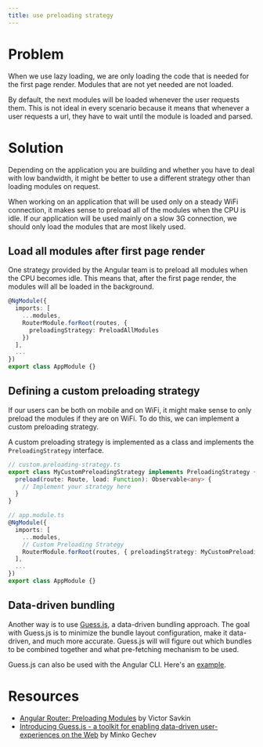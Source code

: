 ```yaml
---
title: use preloading strategy
---
```


# Problem

When we use lazy loading, we are only loading the code that is needed for the first page render. Modules that are not yet needed are not loaded.

By default, the next modules will be loaded whenever the user requests them. This is not ideal in every scenario because it means that whenever a user requests a url, they have to wait until the module is loaded and parsed.

# Solution

Depending on the application you are building and whether you have to deal with low bandwidth, it might be better to use a different strategy other than loading modules on request.

When working on an application that will be used only on a steady WiFi connection, it makes sense to preload all of the modules when the CPU is idle. If our application will be used mainly on a slow 3G connection, we should only load the modules that are most likely used.

## Load all modules after first page render

One strategy provided by the Angular team is to preload all modules when the CPU becomes idle. This means that, after the first page render, the modules will all be loaded in the background.

```ts
@NgModule({
  imports: [
    ...modules,
    RouterModule.forRoot(routes, {
      preloadingStrategy: PreloadAllModules
    })
  ],
  ...
})
export class AppModule {}
```

## Defining a custom preloading strategy

If our users can be both on mobile and on WiFi, it might make sense to only preload the modules if they are on WiFi. To do this, we can implement a custom preloading strategy.

A custom preloading strategy is implemented as a class and implements the `PreloadingStrategy` interface.

```ts
// custom.preloading-strategy.ts
export class MyCustomPreloadingStrategy implements PreloadingStrategy {
  preload(route: Route, load: Function): Observable<any> {
    // Implement your strategy here
  }
}

// app.module.ts
@NgModule({
  imports: [
    ...modules,
    // Custom Preloading Strategy
    RouterModule.forRoot(routes, { preloadingStrategy: MyCustomPreloadingStrategy });
  ],
  ...
})
export class AppModule {}
```

## Data-driven bundling

Another way is to use [Guess.js](https://github.com/guess-js/guess), a data-driven bundling approach. The goal with Guess.js is to minimize the bundle layout configuration, make it data-driven, and much more accurate. Guess.js will will figure out which bundles to be combined together and what pre-fetching mechanism to be used.

Guess.js can also be used with the Angular CLI. Here's an [example](https://github.com/mgechev/guess-js-angular-demo).

# Resources

- [Angular Router: Preloading Modules](https://vsavkin.com/angular-router-preloading-modules-ba3c75e424cb) by Victor Savkin
- [Introducing Guess.js - a toolkit for enabling data-driven user-experiences on the Web](https://blog.mgechev.com/2018/05/09/introducing-guess-js-data-driven-user-experiences-web/) by Minko Gechev
